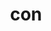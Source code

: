 ---
category: 3-letters
denotation: null
name: con
reference_link: https://www.etymonline.com/word/con
root_language: null
root_name: null
title: con
type: free
word_sums:
- respelling: con
  sum: 'Con + '
---
